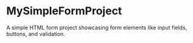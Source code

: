 # MySimpleFormProject
A simple HTML form project showcasing form elements like input fields, buttons, and validation.
